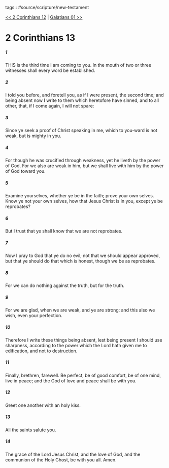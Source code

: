 tags:: #source/scripture/new-testament

[<< 2 Corinthians 12](source/scripture/new-testament/08_2_Corinthians/2_Corinthians_12.md) | [Galatians 01 >>](source/scripture/new-testament/09_Galatians/Galatians_01.md)

# 2 Corinthians 13

##### 1

THIS is the third time I am coming to you. In the mouth of two or three witnesses shall every word be established.

##### 2

I told you before, and foretell you, as if I were present, the second time; and being absent now I write to them which heretofore have sinned, and to all other, that, if I come again, I will not spare:

##### 3

Since ye seek a proof of Christ speaking in me, which to you-ward is not weak, but is mighty in you.

##### 4

For though he was crucified through weakness, yet he liveth by the power of God. For we also are weak in him, but we shall live with him by the power of God toward you.

##### 5

Examine yourselves, whether ye be in the faith; prove your own selves. Know ye not your own selves, how that Jesus Christ is in you, except ye be reprobates?

##### 6

But I trust that ye shall know that we are not reprobates.

##### 7

Now I pray to God that ye do no evil; not that we should appear approved, but that ye should do that which is honest, though we be as reprobates.

##### 8

For we can do nothing against the truth, but for the truth.

##### 9

For we are glad, when we are weak, and ye are strong: and this also we wish, even your perfection.

##### 10

Therefore I write these things being absent, lest being present I should use sharpness, according to the power which the Lord hath given me to edification, and not to destruction.

##### 11

Finally, brethren, farewell. Be perfect, be of good comfort, be of one mind, live in peace; and the God of love and peace shall be with you.

##### 12

Greet one another with an holy kiss.

##### 13

All the saints salute you.

##### 14

The grace of the Lord Jesus Christ, and the love of God, and the communion of the Holy Ghost, be with you all. Amen.

